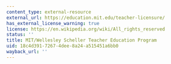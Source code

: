 ```yaml
---
content_type: external-resource
external_url: https://education.mit.edu/teacher-licensure/
has_external_license_warning: true
license: https://en.wikipedia.org/wiki/All_rights_reserved
status: ''
title: MIT/Wellesley Scheller Teacher Education Program
uid: 18c4d391-7267-4dee-8a24-a515451a6bb0
wayback_url: ''
---
```

